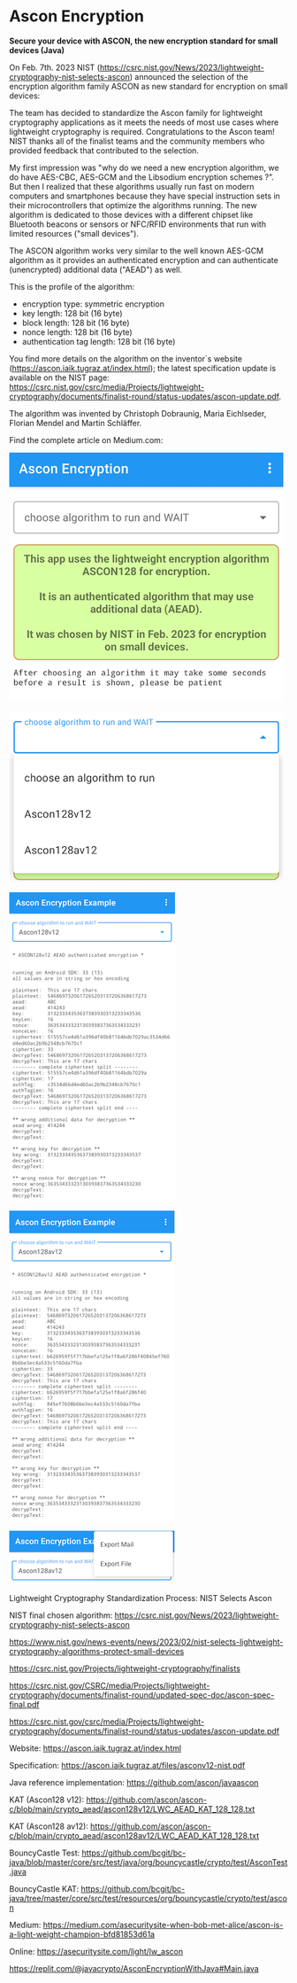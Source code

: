 # Ascon Encryption

**Secure your device with ASCON, the new encryption standard for small devices (Java)**

On Feb. 7th. 2023 NIST (https://csrc.nist.gov/News/2023/lightweight-cryptography-nist-selects-ascon) 
announced the selection of the encryption algorithm family ASCON as new standard for encryption on small devices:

The team has decided to standardize the Ascon family for lightweight cryptography applications as it 
meets the needs of most use cases where lightweight cryptography is required. Congratulations to the 
Ascon team! NIST thanks all of the finalist teams and the community members who provided feedback that 
contributed to the selection.

My first impression was "why do we need a new encryption algorithm, we do have AES-CBC, AES-GCM and the 
Libsodium encryption schemes ?". But then I realized that these algorithms usually run fast on modern 
computers and smartphones because they have special instruction sets in their microcontrollers that 
optimize the algorithms running. The new algorithm is dedicated to those devices with a different 
chipset like Bluetooth beacons or sensors or NFC/RFID environments that run with limited resources 
("small devices").

The ASCON algorithm works very similar to the well known AES-GCM algorithm as it provides an authenticated 
encryption and can authenticate (unencrypted) additional data ("AEAD") as well.

This is the profile of the algorithm:
- encryption type: symmetric encryption
- key length: 128 bit (16 byte)
- block length: 128 bit (16 byte)
- nonce length: 128 bit (16 byte)
- authentication tag length: 128 bit (16 byte)

You find more details on the algorithm on the inventor`s website (https://ascon.iaik.tugraz.at/index.html); 
the latest specification update is  available on the NIST page: 
https://csrc.nist.gov/csrc/media/Projects/lightweight-cryptography/documents/finalist-round/status-updates/ascon-update.pdf. 

The algorithm was invented by Christoph Dobraunig, Maria Eichlseder, Florian Mendel and Martin Schläffer.

Find the complete article on Medium.com: 

![client_view_after_connect](docs/Ascon01.png?raw=true)

![client_view_after_connect](docs/Ascon02.png?raw=true)

![client_view_after_connect](docs/Ascon03.png?raw=true)

![client_view_after_connect](docs/Ascon04.png?raw=true)

![client_view_after_connect](docs/Ascon05.png?raw=true)

Lightweight Cryptography Standardization Process: NIST Selects Ascon

NIST final chosen algorithm: https://csrc.nist.gov/News/2023/lightweight-cryptography-nist-selects-ascon

https://www.nist.gov/news-events/news/2023/02/nist-selects-lightweight-cryptography-algorithms-protect-small-devices

https://csrc.nist.gov/Projects/lightweight-cryptography/finalists

https://csrc.nist.gov/CSRC/media/Projects/lightweight-cryptography/documents/finalist-round/updated-spec-doc/ascon-spec-final.pdf

https://csrc.nist.gov/csrc/media/Projects/lightweight-cryptography/documents/finalist-round/status-updates/ascon-update.pdf

Website: https://ascon.iaik.tugraz.at/index.html

Specification: https://ascon.iaik.tugraz.at/files/asconv12-nist.pdf

Java reference implementation: https://github.com/ascon/javaascon

KAT (Ascon128 v12): https://github.com/ascon/ascon-c/blob/main/crypto_aead/ascon128v12/LWC_AEAD_KAT_128_128.txt

KAT (Ascon128 av12): https://github.com/ascon/ascon-c/blob/main/crypto_aead/ascon128av12/LWC_AEAD_KAT_128_128.txt

BouncyCastle Test: https://github.com/bcgit/bc-java/blob/master/core/src/test/java/org/bouncycastle/crypto/test/AsconTest.java

BouncyCastle KAT: https://github.com/bcgit/bc-java/tree/master/core/src/test/resources/org/bouncycastle/crypto/test/ascon

Medium: https://medium.com/asecuritysite-when-bob-met-alice/ascon-is-a-light-weight-champion-bfd81853d61a

Online: https://asecuritysite.com/light/lw_ascon

https://replit.com/@javacrypto/AsconEncryptionWithJava#Main.java





